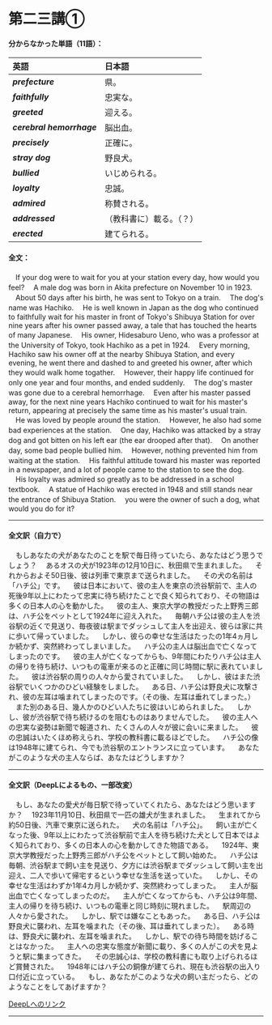 # 第二三講①

#### 分からなかった単語（11語）：
|英語|日本語|
|:-|:-|
***prefecture***|県。
***faithfully***|忠実な。
***greeted***|迎える。
***cerebral hemorrhage***|脳出血。
***precisely***|正確に。
***stray dog***|野良犬。
***bullied***|いじめられる。
***loyalty***|忠誠。
***admired***|称賛される。
***addressed***|（教科書に）載る。（？）
***erected***|建てられる。

#### 全文：

　If your dog were to wait for you at your station every day, how would you feel?
　A male dog was born in Akita prefecture on November 10 in 1923.
　About 50 days after his birth, he was sent to Tokyo on a train.
　The dog's name was Hachiko.
　He is well known in Japan as the dog who continued to faithfully wait for his master in front of Tokyo's Shibuya Station for over nine years after his owner passed away, a tale that has touched the hearts of many Japanese.
　His owner, Hidesaburo Ueno, who was a professor at the University of Tokyo, took Hachiko as a pet in 1924.
　Every morning, Hachiko saw his owner off at the nearby Shibuya Station, and every evening, he went there and dashed to and greeted his owner, after which they would walk home togather.
　However, their happy life continued for only one year and four months, and ended suddenly.
　The dog's master was gone due to a cerebral hemorrhage.
　Even after his master passed away, for the next nine years Hachiko continued to wait for his master's return, appearing at precisely the same time as his master's usual train.
　He was loved by people around the station.
　However, he also had some bad experiences at the station.
　One day, Hachiko was attacked by a stray dog and got bitten on his left ear (the ear drooped after that).
　On another day, some bad people bullied him.
　However, nothing prevented him from waiting at the station.
　His faithful attitude toward his master was reported in a newspaper, and a lot of people came to the station to see the dog.
　His loyalty was admired so greatly as to be addressed in a school textbook.
　A statue of Hachiko was erected in 1948 and still stands near the entrance of Shibuya Station.
　you were the owner of such a dog, what would you do for it?


---

#### 全文訳（自力で）

　もしあなたの犬があなたのことを駅で毎日待っていたら、あなたはどう思うでしょう？
　あるオスの犬が1923年の12月10日に、秋田県で生まれました。
　それからおよそ50日後、彼は列車で東京まで送られました。
　その犬の名前は「ハチ公」です。
　彼は日本において、彼の主人を東京の渋谷駅前で、主人の死後9年以上にわたって忠実に待ち続けたことで良く知られており、その物語は多くの日本人の心を動かした。
　彼の主人、東京大学の教授だった上野秀三郎は、ハチ公をペットとして1924年に迎え入れた。
　毎朝ハチ公は彼の主人を渋谷駅の近くで見送り、毎夜彼は駅までダッシュして主人を出迎え、彼らは家に共に歩いて帰っていました。
　しかし、彼らの幸せな生活はたったの1年4ヵ月しか続かず、突然終わってしまいました。
　ハチ公の主人は脳出血で亡くなってしまったのです。
　彼の主人が亡くなってからも、9年間にわたりハチ公は主人の帰りを待ち続け、いつもの電車が来るのと正確に同じ時間に駅に表れていました。
　彼は渋谷駅の周りの人々から愛されていました。
　しかし、彼はまた渋谷駅でいくつかのひどい経験をしました。
　ある日、ハチ公は野良犬に攻撃され、彼の左耳は噛まれてしまったのです。（その後、左耳は垂れてしまった。）
　また別のある日、幾人かのひどい人たちに彼はいじめられました。
　しかし、彼が渋谷駅で待ち続けるのを阻むものはありませんでした。
　彼の主人への忠実な姿勢は新聞で報道され、たくさんの人々が彼に会いに来ました。
　彼の忠誠はいたくほめ称えられ、学校の教科書に載るほどでした。
　ハチ公の像は1948年に建てられ、今でも渋谷駅のエントランスに立っています。
　あなたがこのような犬の主人ならば、あなたはどうしますか？

---

#### 全文訳（DeepLによるもの、一部改変）

　もし、あなたの愛犬が毎日駅で待っていてくれたら、あなたはどう思いますか？
　1923年11月10日、秋田県で一匹の雄犬が生まれました。
　生まれてから約50日後、汽車で東京に送られた。
　犬の名前は「ハチ公」。
　飼い主が亡くなった後、9年以上にわたって渋谷駅前で主人を待ち続けた犬として日本ではよく知られており、多くの日本人の心を動かしてきた物語である。
　1924年、東京大学教授だった上野秀三郎がハチ公をペットとして飼い始めた。
　ハチ公は毎朝、渋谷駅まで飼い主を見送り、夕方には渋谷駅までダッシュして飼い主を出迎え、二人で歩いて帰宅するという幸せな生活を送っていた。
　しかし、その幸せな生活はわずか1年4カ月しか続かず、突然終わってしまった。
　主人が脳出血で亡くなってしまったのだ。
　主人が亡くなってからも、ハチ公は9年間、主人の帰りを待ち続け、いつもの電車と同じ時刻に現れました。
　駅周辺の人々から愛された。
　しかし、駅では嫌なこともあった。
　ある日、ハチ公は野良犬に襲われ、左耳を噛まれた（その後、耳は垂れてしまった）。
　ある時は、野良犬に襲われ、左耳を噛まれた。
　しかし、駅での待ち時間を妨げることはなかった。
　主人への忠実な態度が新聞に載り、多くの人がこの犬を見ようと駅に集まってきた。
　その忠誠心は、学校の教科書にも取り上げられるほど賞賛された。
　1948年にはハチ公の銅像が建てられ、現在も渋谷駅の出入り口付近に立っている。
　もし、あなたがこのような犬の飼い主だったら、どのようなことをしてあげますか？

[DeepLへのリンク](https://www.deepl.com/translator?il=ja)

---

